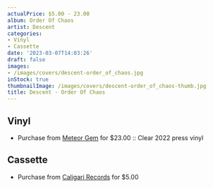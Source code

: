 ```yaml
---
actualPrice: $5.00 - 23.00
album: Order Of Chaos
artist: Descent
categories:
- Vinyl
- Cassette
date: '2023-03-07T14:03:26'
draft: false
images:
- /images/covers/descent-order_of_chaos.jpg
inStock: true
thumbnailImage: /images/covers/descent-order_of_chaos-thumb.jpg
title: Descent - Order Of Chaos
---
```


## Vinyl
* Purchase from [Meteor Gem](https://meteor-gem.com/products/descent-order-of-chaos-lp) for $23.00 :: Clear 2022 press vinyl
## Cassette
* Purchase from [Caligari Records](https://caligarirecords.storenvy.com/products/34509079-descent-order-of-chaos-cal-103) for $5.00
